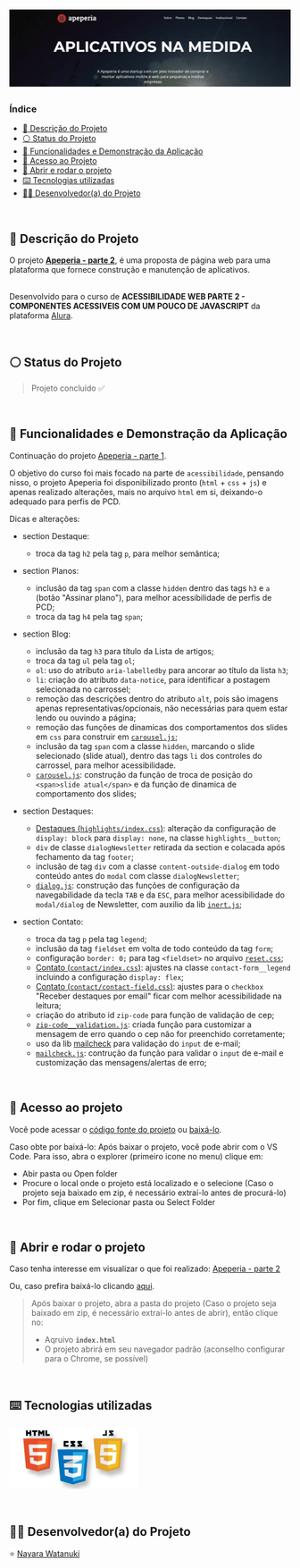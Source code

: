 <h1 align="center">
  <img alt="Apeperia" src="https://raw.githubusercontent.com/nayarawatanuki/accessibility-part2__apeperia/main/img/readme/apeperia__cover.png#vitrinedev"/>
</h1>

### Índice

* [:pencil: Descrição do Projeto](#pencil-descrição-do-projeto)
* [:white_circle: Status do Projeto](#white_circle-status-do-projeto)
* [:hammer: Funcionalidades e Demonstração da Aplicação](#hammer-funcionalidades-e-demonstração-da-aplicação)
* [:open_file_folder: Acesso ao Projeto](#open_file_folder-acesso-ao-projeto)
* [:rocket: Abrir e rodar o projeto](#rocket-abrir-e-rodar-o-projeto)
* [:keyboard: Tecnologias utilizadas](#keyboard-tecnologias-utilizadas)
* [:woman_technologist: Desenvolvedor(a) do Projeto](#woman_technologist-desenvolvedora-do-projeto)

</br>

## :pencil: Descrição do Projeto
O projeto **[Apeperia - parte 2](https://nayarawatanuki.github.io/accessibility-part2__apeperia/)**, é uma proposta de página web para uma plataforma que fornece construção e manutenção de aplicativos.

</br>Desenvolvido para o curso de **ACESSIBILIDADE WEB PARTE 2 - COMPONENTES ACESSIVEIS COM UM POUCO DE JAVASCRIPT** da plataforma [Alura](https://www.alura.com.br/).

</br>

## :white_circle: Status do Projeto
> Projeto concluído :white_check_mark:

</br>

## :hammer: Funcionalidades e Demonstração da Aplicação
Continuação do projeto [Apeperia - parte 1](https://github.com/nayarawatanuki/accessibility-part2__apeperia). </br>

O objetivo do curso foi mais focado na parte de `acessibilidade`,
pensando nisso, o projeto Apeperia foi disponibilizado pronto (`html` + `css` + `js`) e apenas 
realizado alterações, mais no arquivo `html` em si, deixando-o adequado para perfis de PCD.

Dicas e alterações:

- section Destaque:
  - troca da tag `h2` pela tag `p`, para melhor semântica;

- section Planos:
  - inclusão da tag `span` com a classe `hidden` dentro das tags `h3` e `a` (botão "Assinar plano"), para melhor acessibilidade de perfis de PCD;
  - troca da tag `h4` pela tag `span`;

- section Blog:
  - inclusão da tag `h3` para título da Lista de artigos;
  - troca da tag `ul` pela tag `ol`;
  - `ol`: uso do atributo `aria-labelledby` para ancorar ao título da lista `h3`;
  - `li`: criação do atributo `data-notice`, para identificar a postagem selecionada no carrossel;
  - remoção das descrições dentro do atributo `alt`, pois são imagens apenas representativas/opcionais, não necessárias para quem estar lendo ou ouvindo a página;
  - remoção das funções de dinamicas dos comportamentos dos slides em `css` para construir em [`carousel.js`](https://github.com/nayarawatanuki/accessibility-part2__apeperia/blob/main/js/carousel.js);
  - inclusão da tag `span` com a classe `hidden`, marcando o slide selecionado (slide atual), dentro das tags `li` dos controles do carrossel, para melhor acessibilidade. 
  - [`carousel.js`](https://github.com/nayarawatanuki/accessibility-part2__apeperia/blob/main/js/carousel.js): construção da função de troca de posição do `<span>slide atual</span>` e da função de dinamica de comportamento dos slides;

- section Destaques: 
  - [Destaques (`highlights/index.css`)](https://github.com/nayarawatanuki/accessibility-part2__apeperia/blob/main/styles/layout/home/highlights/index.css): alteração da configuração de `display: block` para `display: none`, na classe `highlights__button`;
  - `div` de classe `dialogNewsletter` retirada da section e colacada após fechamento da tag `footer`;
  - inclusão de tag `div` com a classe `content-outside-dialog` em todo conteúdo antes do `modal` com classe `dialogNewsletter`;
  - [`dialog.js`](https://github.com/nayarawatanuki/accessibility-part2__apeperia/blob/main/js/dialog.js): construção das funções de configuração da navegabilidade da tecla `TAB` e da `ESC`, para melhor acessibilidade do `modal/dialog` de Newsletter, com auxilio da lib [`inert.js`](https://github.com/WICG/inert);

- section Contato:
  - troca da tag `p` pela tag `legend`;
  - inclusão da tag `fieldset` em volta de todo conteúdo da tag `form`;
  - configuração `border: 0;` para tag `<fieldset>` no arquivo [`reset.css`](https://github.com/nayarawatanuki/accessibility-part2__apeperia/blob/main/styles/reset.css);
  - [Contato (`contact/index.css`)](https://github.com/nayarawatanuki/accessibility-part2__apeperia/blob/main/styles/layout/contact/index.css): ajustes na classe `contact-form__legend` incluindo a configuração `display: flex`;
  - [Contato (`contact/contact-field.css`)](https://github.com/nayarawatanuki/accessibility-part2__apeperia/blob/main/styles/layout/contact/contact-field.css): ajustes para o `checkbox` "Receber destaques por email" ficar com melhor acessibilidade na leitura; 
  - criação do atributo id `zip-code` para função de validação de cep;
  - [`zip-code__validation.js`](https://github.com/nayarawatanuki/accessibility-part2__apeperia/blob/main/js/zip-code__validation.js): criada função para customizar a mensagem de erro quando o cep não for preenchido corretamente;
  - uso da lib [mailcheck](https://github.com/mailcheck/mailcheck) para validação do `input` de e-mail;
  - [`mailcheck.js`](https://github.com/nayarawatanuki/accessibility-part2__apeperia/blob/main/js/mailcheck.js): contrução da função para validar o `input` de e-mail e customização das mensagens/alertas de erro;

</br>

## :open_file_folder: Acesso ao projeto
Você pode acessar o [código fonte do projeto](https://github.com/nayarawatanuki/accessibility-part2__apeperia) ou 
[baixá-lo](https://github.com/nayarawatanuki/accessibility-part2__apeperia/archive/refs/heads/main.zip).

Caso obte por baixá-lo: 
Após baixar o projeto, você pode abrir com o VS Code. Para isso, abra o explorer (primeiro icone no menu) clique em:
- Abir pasta ou Open folder
- Procure o local onde o projeto está localizado e o selecione (Caso o projeto seja baixado em zip, é necessário extraí-lo antes de procurá-lo)
- Por fim, clique em Selecionar pasta ou Select Folder

</br>

## :rocket: Abrir e rodar o projeto
Caso tenha interesse em visualizar o que foi realizado: [Apeperia - parte 2](https://nayarawatanuki.github.io/accessibility-part2__apeperia/) 

Ou, caso prefira baixá-lo clicando [aqui](https://github.com/nayarawatanuki/accessibility-part2__apeperia/archive/refs/heads/main.zip).

> Após baixar o projeto, abra a pasta do projeto (Caso o projeto seja baixado em zip, é necessário extraí-lo antes de abrir), então clique no:
> - Aqruivo **``index.html``**
> - O projeto abrirá em seu navegador padrão (aconselho configurar para o Chrome, se possível)

</br>

## :keyboard: Tecnologias utilizadas
![HTML + CSS + JS](https://raw.githubusercontent.com/nayarawatanuki/accessibility-part2__apeperia/main/img/readme/html-css-js.PNG)</br>

</br>

## :woman_technologist: Desenvolvedor(a) do Projeto
:star: [Nayara Watanuki](https://github.com/nayarawatanuki)
